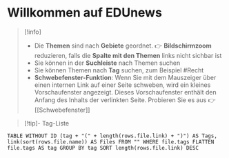 # Willkommen auf EDUnews

>[!info] 
>- Die **Themen** sind nach **Gebiete** geordnet. 👉 **Bildschirmzoom** reduzieren, falls die **Spalte mit den Themen** links nicht sichbar ist
>- Sie können in der **Suchleiste** nach Themen suchen
>- Sie können Themen nach **Tag** suchen, zum Beispiel #Recht
>- **Schwebefenster-Funktion**: Wenn Sie mit dem Mauszeiger über einen internen Link auf einer Seite schweben, wird ein kleines Vorschaufenster angezeigt. Dieses Vorschaufenster enthält den Anfang des Inhalts der verlinkten Seite. Probieren Sie es aus 👉 [[Schwebefenster]]

>[!tip]- Tag-Liste

```dataview 
TABLE WITHOUT ID (tag + "(" + length(rows.file.link) + ")") AS Tags, link(sort(rows.file.name)) AS Files FROM "" WHERE file.tags FLATTEN file.tags AS tag GROUP BY tag SORT length(rows.file.link) DESC 
```
